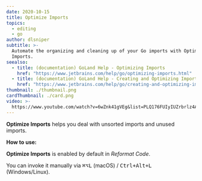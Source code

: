 ```yaml
---
date: 2020-10-15
title: Optimize Imports
topics:
  - editing
  - go
author: dlsniper
subtitle: >-
  Automate the organizing and cleaning up of your Go imports with Optimize
  Imports.
seealso:
  - title: (documentation) GoLand Help - Optimizing Imports
    href: "https://www.jetbrains.com/help/go/optimizing-imports.html"
  - title: (documentation) GoLand Help - Creating and Optimizing Imports
    href: "https://www.jetbrains.com/help/go/creating-and-optimizing-imports.html"
thumbnail: ./thumbnail.png
cardThumbnail: ./card.png
video: >-
  https://www.youtube.com/watch?v=6wZnk41gVEg&list=PLQ176FUIyIUZrbrlz4AY1V8VzBJKZyVlW&index=73
---
```


**Optimize Imports** helps you deal with unsorted imports and unused imports.

**How to use:**

**Optimize Imports** is enabled by default in _Reformat Code_.

You can invoke it manually via <kbd>⌘⌥L</kbd> (macOS) / <kbd>Ctrl+Alt+L</kbd> (Windows/Linux).
